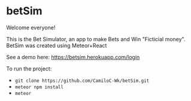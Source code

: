 # betSim

Welcome everyone!
<!--Camilo Zambrano: There is no info about who is making this project or 
a further explanation to why did you made this project or a link to 
your license.md-->
This is the Bet Simulator, an app to make Bets and Win "Ficticial money".
BetSim was created using Meteor+React

See a demo here: https://betsim.herokuapp.com/login

To run the project:
<!--Camilo Zambrano: with the ` character you can make part of the text in
the file look like code. This is useful for the design of your readme. -->
- `git clone https://github.com/CamiloC-Wk/betSim.git`
- `meteor npm install`
- `meteor`

